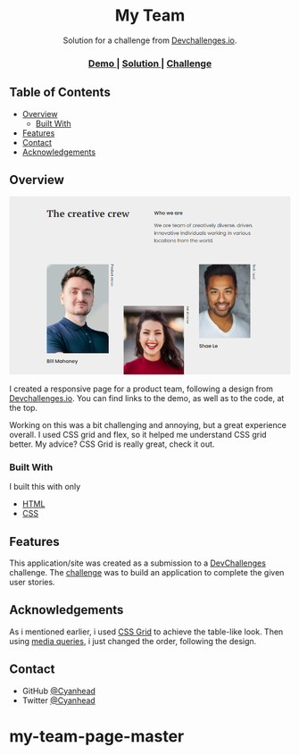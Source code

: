 <h1 align="center">My Team</h1>

<div align="center">
   Solution for a challenge from  <a href="http://devchallenges.io" target="_blank">Devchallenges.io</a>.
</div>

<div align="center">
  <h3>
    <a href="https://cyanhead.github.io/my-team-page-master/">
      Demo
    </a>
    <span> | </span>
    <a href="https://github.com/Cyanhead/my-team-page-master">
      Solution
    </a>
    <span> | </span>
    <a href="https://devchallenges.io/challenges/hhmesazsqgKXrTkYkt0U">
      Challenge
    </a>
  </h3>
</div>

<!-- TABLE OF CONTENTS -->

## Table of Contents

- [Overview](#overview)
  - [Built With](#built-with)
- [Features](#features)
- [Contact](#contact)
- [Acknowledgements](#acknowledgements)

<!-- OVERVIEW -->

## Overview

![screenshot](https://github.com/Cyanhead/my-team-page-master/blob/master/Img/Screenshot.png)

I created a responsive page for a product team, following a design from <a href="http://devchallenges.io" target="_blank">Devchallenges.io</a>.
You can find links to the demo, as well as to the code, at the top.

Working on this was a bit challenging and annoying, but a great experience overall. I used CSS grid and flex, so it helped me understand CSS grid better.
My advice? CSS Grid is really great, check it out.

### Built With

I built this with only

- [HTML](https://en.wikipedia.org/wiki/HTML)
- [CSS](https://en.wikipedia.org/wiki/CSS)

## Features

This application/site was created as a submission to a [DevChallenges](https://devchallenges.io/challenges) challenge. The [challenge](https://devchallenges.io/challenges/hhmesazsqgKXrTkYkt0U) was to build an application to complete the given user stories.

## Acknowledgements

As i mentioned earlier, i used [CSS Grid](https://www.w3schools.com/css/css_grid.asp) to achieve the table-like look. Then using [media queries](https://www.w3schools.com/css/css3_mediaqueries.asp), i just changed the order, following the design.

## Contact

- GitHub [@Cyanhead](https://github.com/Cyanhead)
- Twitter [@Cyanhead](https://twitter.com/Cyanhead)

# my-team-page-master
